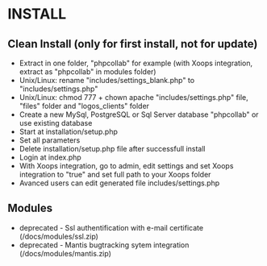 # INSTALL

## Clean Install (only for first install, not for update)
- Extract in one folder, "phpcollab" for example (with Xoops integration, extract as "phpcollab" in modules folder)
- Unix/Linux: rename "includes/settings_blank.php" to "includes/settings.php"
- Unix/Linux: chmod 777 + chown apache "includes/settings.php" file, "files" folder and "logos_clients" folder
- Create a new MySql, PostgreSQL or Sql Server database "phpcollab" or use existing database
- Start at installation/setup.php
- Set all parameters
- Delete installation/setup.php file after successfull install
- Login at index.php
- With Xoops integration, go to admin, edit settings and set Xoops integration to "true" and set full path to your Xoops folder
- Avanced users can edit generated file includes/settings.php

## Modules
- deprecated - Ssl authentification with e-mail certificate (/docs/modules/ssl.zip)
- deprecated -  Mantis bugtracking sytem integration (/docs/modules/mantis.zip)
